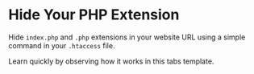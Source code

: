 # Hide Your PHP Extension
Hide `index.php` and `.php` extensions in your website URL using a simple command in your `.htaccess` file.

Learn quickly by observing how it works in this tabs template.
